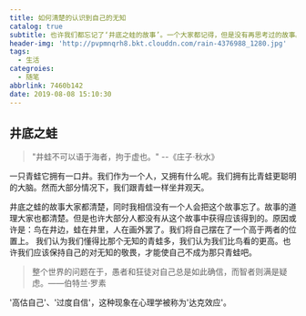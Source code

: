 ```yaml
---
title: 如何清楚的认识到自己的无知
catalog: true
subtitle: 也许我们都忘记了‘井底之蛙的故事’。一个大家都记得，但是没有再思考过的故事。
header-img: 'http://pvpmnqrh8.bkt.clouddn.com/rain-4376988_1280.jpg'
tags:
  - 生活
categroies:
  - 随笔
abbrlink: 7460b142
date: 2019-08-08 15:10:30
---
```

## 井底之蛙

>"井蛙不可以语于海者，拘于虚也。" --《庄子·秋水》


一只青蛙它拥有一口井。我们作为一个人，又拥有什么呢。我们拥有比青蛙更聪明的大脑。然而大部分情况下，我们跟青蛙一样坐井观天。

井底之蛙的故事大家都清楚，同时我相信没有一个人会把这个故事忘了。故事的道理大家也都清楚。但是也许大部分人都没有从这个故事中获得应该得到的。原因或许是：鸟在井边，蛙在井里，人在画外罢了。我们将自己摆在了一个高于两者的位置上。
我们认为我们懂得比那个无知的青蛙多，我们认为我们比鸟看的更高。也许我们应该保持自己的对无知的敬畏，才能使自己不成为那只青蛙吧。


> 整个世界的问题在于，愚者和狂徒对自己总是如此确信，而智者则满是疑虑。——伯特兰·罗素


'高估自己'、'过度自信'，这种现象在心理学被称为'达克效应'。
